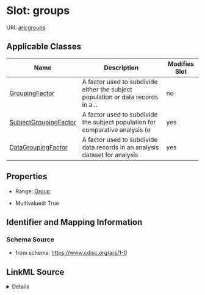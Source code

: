 # Slot: groups

URI: [ars:groups](https://www.cdisc.org/ars/1-0groups)



<!-- no inheritance hierarchy -->




## Applicable Classes

| Name | Description | Modifies Slot |
| --- | --- | --- |
[GroupingFactor](GroupingFactor.md) | A factor used to subdivide either the subject population or data records in a... |  no  |
[SubjectGroupingFactor](SubjectGroupingFactor.md) | A factor used to subdivide the subject population for comparative analysis (e |  yes  |
[DataGroupingFactor](DataGroupingFactor.md) | A factor used to subdivide data records in an analysis dataset for analysis |  yes  |







## Properties

* Range: [Group](Group.md)

* Multivalued: True





## Identifier and Mapping Information







### Schema Source


* from schema: https://www.cdisc.org/ars/1-0




## LinkML Source

<details>
```yaml
name: groups
from_schema: https://www.cdisc.org/ars/1-0
rank: 1000
multivalued: true
list_elements_ordered: true
alias: groups
domain_of:
- GroupingFactor
range: Group
inlined: true
inlined_as_list: true

```
</details>